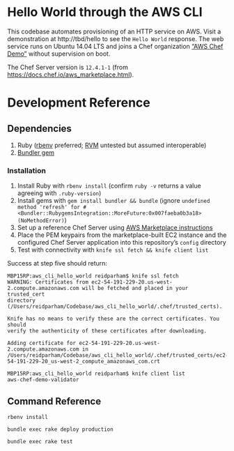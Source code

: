 # Hello World through the AWS CLI

This codebase automates provisioning of an HTTP service on AWS. Visit a demonstration at http://tbd/hello to see the `Hello World` response. The web service runs on Ubuntu 14.04 LTS and joins a Chef organization [“AWS Chef Demo”](https://54.191.229.20/organizations/aws-chef-demo) without supervision on boot.

The Chef Server version is `12.4.1-1` (from https://docs.chef.io/aws_marketplace.html).

# Development Reference

## Dependencies

1. Ruby ([rbenv](https://github.com/rbenv/rbenv) preferred; [RVM](https://rvm.io/) untested but assumed interoperable)
2. [Bundler gem](http://bundler.io/)

### Installation

1. Install Ruby with `rbenv install` (confirm `ruby -v` returns a value agreeing with `.ruby-version`)
2. Install gems with `gem install bundler && bundle` (ignore `undefined method 'refresh' for #<Bundler::RubygemsIntegration::MoreFuture:0x007faeba0b3a18> (NoMethodError)`)
3. Set up a reference Chef Server using [AWS Marketplace instructions](https://docs.chef.io/aws_marketplace.html)
4. Place the PEM keypairs from the marketplace-built EC2 instance and the configured Chef Server application into this repository’s `config` directory
5. Test with connectivity with `knife ssl fetch && knife client list`

Success at step five should return:

```
MBP15RP:aws_cli_hello_world reidparham$ knife ssl fetch
WARNING: Certificates from ec2-54-191-229-20.us-west-2.compute.amazonaws.com will be fetched and placed in your trusted_cert
directory (/Users/reidparham/Codebase/aws_cli_hello_world/.chef/trusted_certs).

Knife has no means to verify these are the correct certificates. You should
verify the authenticity of these certificates after downloading.

Adding certificate for ec2-54-191-229-20.us-west-2.compute.amazonaws.com in /Users/reidparham/Codebase/aws_cli_hello_world/.chef/trusted_certs/ec2-54-191-229-20_us-west-2_compute_amazonaws_com.crt

MBP15RP:aws_cli_hello_world reidparham$ knife client list
aws-chef-demo-validator
```

## Command Reference

`rbenv install`

`bundle exec rake deploy production`

`bundle exec rake test`
